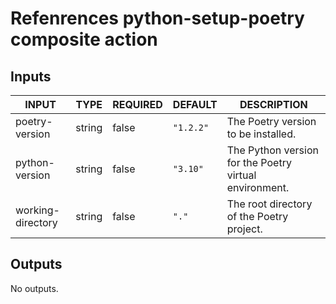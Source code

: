 # Refenrences python-setup-poetry composite action
## Inputs

<!-- AUTO-DOC-INPUT:START - Do not remove or modify this section -->

|       INPUT       |  TYPE  | REQUIRED |  DEFAULT  |                      DESCRIPTION                       |
|-------------------|--------|----------|-----------|--------------------------------------------------------|
|  poetry-version   | string |  false   | `"1.2.2"` |          The Poetry version to be installed.           |
|  python-version   | string |  false   | `"3.10"`  | The Python version for the Poetry virtual environment. |
| working-directory | string |  false   |   `"."`   |       The root directory of the Poetry project.        |

<!-- AUTO-DOC-INPUT:END -->
## Outputs

<!-- AUTO-DOC-OUTPUT:START - Do not remove or modify this section -->
No outputs.
<!-- AUTO-DOC-OUTPUT:END -->
